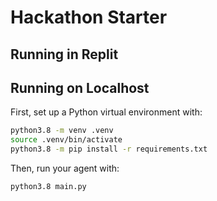 # Hackathon Starter

## Running in Replit


## Running on Localhost

First, set up a Python virtual environment with:

```bash
python3.8 -m venv .venv
source .venv/bin/activate
python3.8 -m pip install -r requirements.txt
```

Then, run your agent with:

```bash
python3.8 main.py
```
